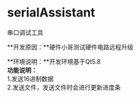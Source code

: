 # serialAssistant
串口调试工具  

**开发原因：**硬件小哥测试硬件电路远程升级

**环境说明：**开发环境基于Qt5.8  
**功能说明：**  
1.发送16进制数据  
2.发送文件，发送文件时会进行更新进度条  
